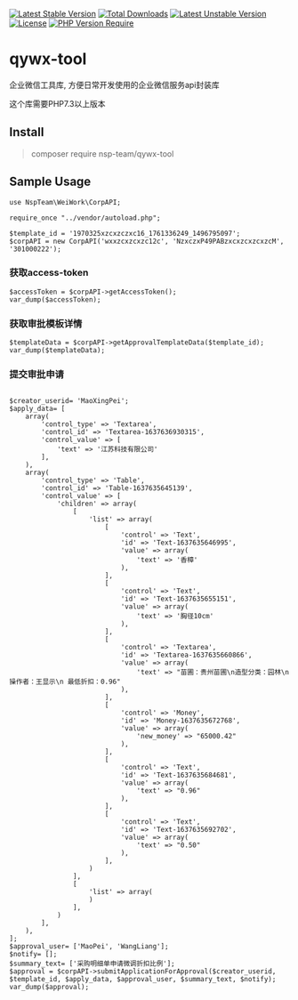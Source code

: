 [![Latest Stable Version](http://poser.pugx.org/nsp-team/qywx-tool/v)](https://packagist.org/packages/nsp-team/qywx-tool) 
[![Total Downloads](http://poser.pugx.org/nsp-team/qywx-tool/downloads)](https://packagist.org/packages/nsp-team/qywx-tool) 
[![Latest Unstable Version](http://poser.pugx.org/nsp-team/qywx-tool/v/unstable)](https://packagist.org/packages/nsp-team/qywx-tool) 
[![License](http://poser.pugx.org/nsp-team/qywx-tool/license)](https://packagist.org/packages/nsp-team/qywx-tool)
[![PHP Version Require](http://poser.pugx.org/nsp-team/qywx-tool/require/php)](https://packagist.org/packages/nsp-team/qywx-tool)
# qywx-tool
企业微信工具库, 方便日常开发使用的企业微信服务api封装库

这个库需要PHP7.3以上版本

## Install
> composer require nsp-team/qywx-tool


## Sample Usage

```injectablephp
use NspTeam\WeiWork\CorpAPI;

require_once "../vendor/autoload.php";

$template_id = '1970325xzcxzczxc16_1761336249_1496795097';
$corpAPI = new CorpAPI('wxxzcxzcxzc12c', 'NzxczxP49PABzxcxzcxzcxzcM', '301000222');
```

### 获取access-token
```injectablephp
$accessToken = $corpAPI->getAccessToken();
var_dump($accessToken);

```

### 获取审批模板详情
```injectablephp
$templateData = $corpAPI->getApprovalTemplateData($template_id);
var_dump($templateData);
```

### 提交审批申请
```injectablephp

$creator_userid= 'MaoXingPei';
$apply_data= [
    array(
        'control_type' => 'Textarea',
        'control_id' => 'Textarea-1637636930315',
        'control_value' => [
            'text' => '江苏科技有限公司'
        ],
    ),
    array(
        'control_type' => 'Table',
        'control_id' => 'Table-1637635645139',
        'control_value' => [
            'children' => array(
                [
                    'list' => array(
                        [
                            'control' => 'Text',
                            'id' => 'Text-1637635646995',
                            'value' => array(
                                'text' => '香樟'
                            ),
                        ],
                        [
                            'control' => 'Text',
                            'id' => 'Text-1637635655151',
                            'value' => array(
                                'text' => '胸径10cm'
                            ),
                        ],
                        [
                            'control' => 'Textarea',
                            'id' => 'Textarea-1637635660866',
                            'value' => array(
                                'text' => "苗圃：贵州苗圃\n造型分类：园林\n 操作者：王显示\n 最低折扣：0.96"
                            ),
                        ],
                        [
                            'control' => 'Money',
                            'id' => 'Money-1637635672768',
                            'value' => array(
                                'new_money' => "65000.42"
                            ),
                        ],
                        [
                            'control' => 'Text',
                            'id' => 'Text-1637635684681',
                            'value' => array(
                                'text' => "0.96"
                            ),
                        ],
                        [
                            'control' => 'Text',
                            'id' => 'Text-1637635692702',
                            'value' => array(
                                'text' => "0.50"
                            ),
                        ],
                    )
                ],
                [
                    'list' => array(
                    )
                ],
            )
        ],
    ),
];
$approval_user= ['MaoPei', 'WangLiang'];
$notify= [];
$summary_text= ['采购明细单申请微调折扣比例'];
$approval = $corpAPI->submitApplicationForApproval($creator_userid, $template_id, $apply_data, $approval_user, $summary_text, $notify);
var_dump($approval);
```